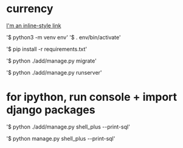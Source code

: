 # currency

[I'm an inline-style link](https://github.com/Zuzukin-dp/currency.git)

'$ python3 -m venv env'
'$ . env/bin/activate'

'$ pip install -r requirements.txt'

'$ python ./add/manage.py migrate'

'$ python ./add/manage.py runserver'

# for ipython, run console + import django packages 
'$ python ./add/manage.py shell_plus --print-sql'

'$ python manage.py shell_plus --print-sql'